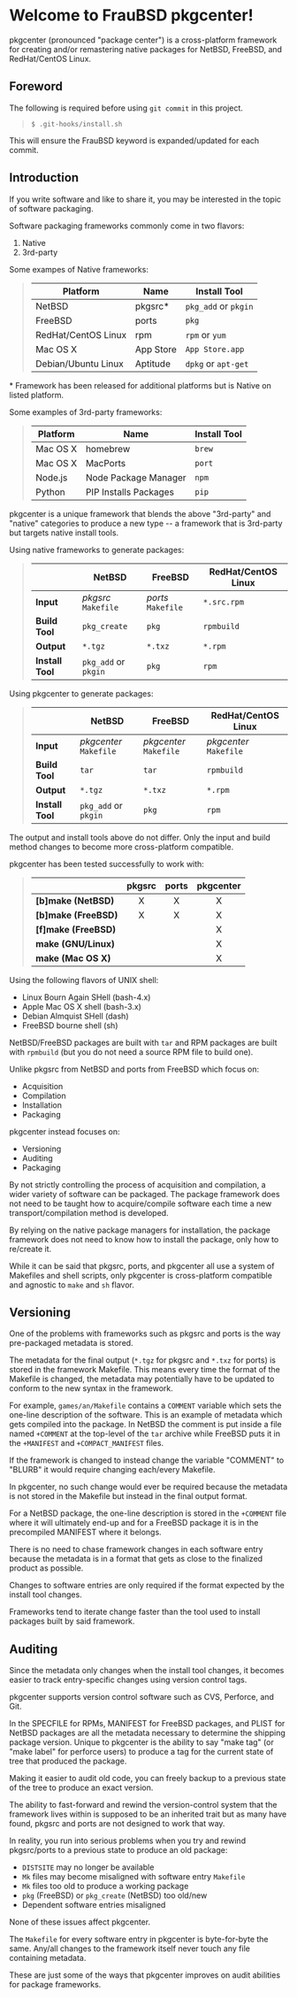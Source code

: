 [//]: # ($FrauBSD: pkgcenter/README.md 2018-06-17 23:01:02 +0000 freebsdfrau $)

# Welcome to FrauBSD pkgcenter!

pkgcenter (pronounced "package center") is a cross-platform framework for
creating and/or remastering native packages for NetBSD, FreeBSD, and
RedHat/CentOS Linux.

## Foreword

The following is required before using `git commit` in this project.

> `$ .git-hooks/install.sh`

This will ensure the FrauBSD keyword is expanded/updated for each commit.

## Introduction

If you write software and like to share it, you may be interested in the topic
of software packaging.

Software packaging frameworks commonly come in two flavors:

 1. Native
 2. 3rd-party

Some exampes of Native frameworks:

> Platform            | Name      | Install Tool
> ------------------- | --------  | --------------------
> NetBSD              | pkgsrc\*  | `pkg_add` or `pkgin`
> FreeBSD             | ports     | `pkg`
> RedHat/CentOS Linux | rpm       | `rpm` or `yum`
> Mac OS X            | App Store | `App Store.app`
> Debian/Ubuntu Linux | Aptitude  | `dpkg` or `apt-get`

\* Framework has been released for additional platforms but is Native on listed
platform.

Some examples of 3rd-party frameworks:

> Platform   | Name                  | Install Tool
> ---------- | --------------------- | ------------
> Mac OS X   | homebrew              | `brew`
> Mac OS X   | MacPorts              | `port`
> Node.js    | Node Package Manager  | `npm`
> Python     | PIP Installs Packages | `pip`

pkgcenter is a unique framework that blends the above "3rd-party" and "native"
categories to produce a new type -- a framework that is 3rd-party but targets
native install tools.

Using native frameworks to generate packages:

> |                  | NetBSD               | FreeBSD            | RedHat/CentOS Linux
> | ---------------- | -------------------- | ------------------ | -------------------
> | **Input**        | _pkgsrc_ `Makefile`  | _ports_ `Makefile` | `*.src.rpm`
> | **Build Tool**   | `pkg_create`         | `pkg`              | `rpmbuild`
> | **Output**       | `*.tgz`              | `*.txz`            | `*.rpm`
> | **Install Tool** | `pkg_add` or `pkgin` | `pkg`              | `rpm`

Using pkgcenter to generate packages:

> |                  | NetBSD                 | FreeBSD                | RedHat/CentOS Linux
> | ---------------- | ---------------------- | ---------------------- | ------------------------------
> | **Input**        | _pkgcenter_ `Makefile` | _pkgcenter_ `Makefile` | _pkgcenter_ `Makefile`
> | **Build Tool**   | `tar`                  | `tar`                  | `rpmbuild`
> | **Output**       | `*.tgz`                | `*.txz`                | `*.rpm`
> | **Install Tool** | `pkg_add` or `pkgin`   | `pkg`                  | `rpm`

The output and install tools above do not differ. Only the input and build
method changes to become more cross-platform compatible.

pkgcenter has been tested successfully to work with:

> |                       | pkgsrc | ports | pkgcenter
> | --------------------- |:------:|:-----:|:---------:
> | **[b]make (NetBSD)**  | X      | X     | X
> | **[b]make (FreeBSD)** | X      | X     | X
> | **[f]make (FreeBSD)** |        |       | X
> | **make (GNU/Linux)**  |        |       | X
> | **make (Mac OS X)**   |        |       | X

Using the following flavors of UNIX shell:

 * Linux Bourn Again SHell (bash-4.x)
 * Apple Mac OS X shell (bash-3.x)
 * Debian Almquist SHell (dash)
 * FreeBSD bourne shell (sh)

NetBSD/FreeBSD packages are built with `tar` and RPM packages are built with
`rpmbuild` (but you do not need a source RPM file to build one).

Unlike pkgsrc from NetBSD and ports from FreeBSD which focus on:

 * Acquisition
 * Compilation
 * Installation
 * Packaging

pkgcenter instead focuses on:

 * Versioning
 * Auditing
 * Packaging

By not strictly controlling the process of acquisition and compilation, a wider
variety of software can be packaged. The package framework does not need to be
taught how to acquire/compile software each time a new transport/compilation
method is developed.

By relying on the native package managers for installation, the package
framework does not need to know how to install the package, only how to
re/create it.

While it can be said that pkgsrc, ports, and pkgcenter all use a system of
Makefiles and shell scripts, only pkgcenter is cross-platform compatible and
agnostic to `make` and `sh` flavor.

## Versioning

One of the problems with frameworks such as pkgsrc and ports is the way
pre-packaged metadata is stored.

The metadata for the final output (`*.tgz` for pkgsrc and `*.txz` for ports) is
stored in the framework Makefile. This means every time the format of the
Makefile is changed, the metadata may potentially have to be updated to conform
to the new syntax in the framework.

For example, `games/an/Makefile` contains a `COMMENT` variable which sets the
one-line description of the software. This is an example of metadata which gets
compiled into the package. In NetBSD the comment is put inside a file named
`+COMMENT` at the top-level of the `tar` archive while FreeBSD puts it in the
`+MANIFEST` and `+COMPACT_MANIFEST` files.

If the framework is changed to instead change the variable "COMMENT" to "BLURB"
it would require changing each/every Makefile.

In pkgcenter, no such change would ever be required because the metadata is not
stored in the Makefile but instead in the final output format.

For a NetBSD package, the one-line description is stored in the `+COMMENT` file
where it will ultimately end-up and for a FreeBSD package it is in the
precompiled MANIFEST where it belongs.

There is no need to chase framework changes in each software entry because the
metadata is in a format that gets as close to the finalized product as possible.

Changes to software entries are only required if the format expected by the
install tool changes.

Frameworks tend to iterate change faster than the tool used to install packages
built by said framework.

## Auditing

Since the metadata only changes when the install tool changes, it becomes
easier to track entry-specific changes using version control tags.

pkgcenter supports version control software such as CVS, Perforce, and Git.

In the SPECFILE for RPMs, MANIFEST for FreeBSD packages, and PLIST for NetBSD
packages are all the metadata necessary to determine the shipping package
version. Unique to pkgcenter is the ability to say "make tag" (or "make label"
for perforce users) to produce a tag for the current state of tree that
produced the package.

Making it easier to audit old code, you can freely backup to a previous state
of the tree to produce an exact version.

The ability to fast-forward and rewind the version-control system that the
framework lives within is supposed to be an inherited trait but as many have
found, pkgsrc and ports are not designed to work that way.

In reality, you run into serious problems when you try and rewind pkgsrc/ports
to a previous state to produce an old package:

 * `DISTSITE` may no longer be available
 * `Mk` files may become misaligned with software entry `Makefile`
 * `Mk` files too old to produce a working package
 * `pkg` (FreeBSD) or `pkg_create` (NetBSD) too old/new
 * Dependent software entries misaligned

None of these issues affect pkgcenter.

The `Makefile` for every software entry in pkgcenter is byte-for-byte the same.
Any/all changes to the framework itself never touch any file containing
metadata.

These are just some of the ways that pkgcenter improves on audit abilities for
package frameworks.

